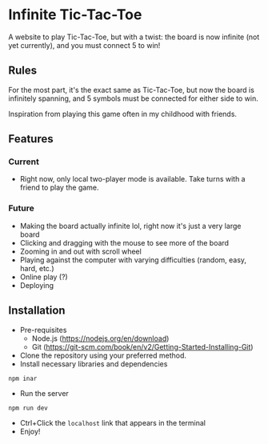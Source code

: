 # Infinite Tic-Tac-Toe

A website to play Tic-Tac-Toe, but with a twist: the board is now infinite (not yet currently), and you must connect 5 to win!

## Rules
For the most part, it's the exact same as Tic-Tac-Toe, but now the board is infinitely spanning, and 5 symbols must be connected for either side to win.

Inspiration from playing this game often in my childhood with friends.

## Features
### Current
- Right now, only local two-player mode is available. Take turns with a friend to play the game.
### Future
- Making the board actually infinite lol, right now it's just a very large board
- Clicking and dragging with the mouse to see more of the board
- Zooming in and out with scroll wheel
- Playing against the computer with varying difficulties (random, easy, hard, etc.)
- Online play (?)
- Deploying

## Installation
- Pre-requisites
    - Node.js (https://nodejs.org/en/download)
    - Git (https://git-scm.com/book/en/v2/Getting-Started-Installing-Git)
- Clone the repository using your preferred method.
- Install necessary libraries and dependencies
```
npm inar
```
- Run the server
```
npm run dev
```
- Ctrl+Click the `localhost` link that appears in the terminal
- Enjoy!
